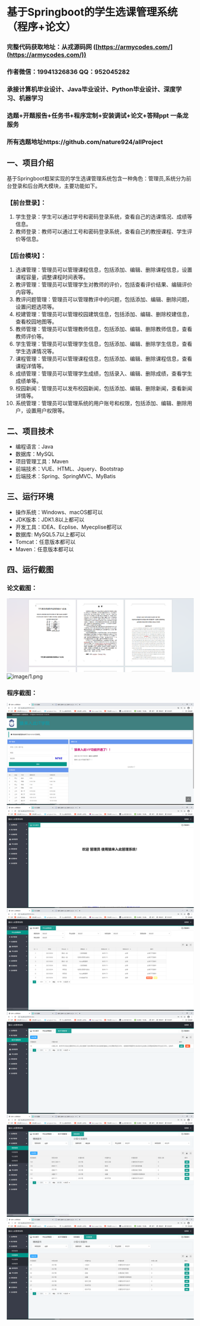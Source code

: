 基于Springboot的学生选课管理系统（程序+论文）
=
### 完整代码获取地址：从戎源码网 ([https://armycodes.com/](https://armycodes.com/))
### 作者微信：19941326836  QQ：952045282 
### 承接计算机毕业设计、Java毕业设计、Python毕业设计、深度学习、机器学习
### 选题+开题报告+任务书+程序定制+安装调试+论文+答辩ppt 一条龙服务
### 所有选题地址https://github.com/nature924/allProject

一、项目介绍
---
基于Springboot框架实现的学生选课管理系统包含一种角色：管理员,系统分为前台登录和后台两大模块，主要功能如下。

### 【前台登录】：
1. 学生登录：学生可以通过学号和密码登录系统，查看自己的选课情况、成绩等信息。
2. 教师登录：教师可以通过工号和密码登录系统，查看自己的教授课程、学生评价等信息。

### 【后台模块】：
1. 选课管理：管理员可以管理课程信息，包括添加、编辑、删除课程信息，设置课程容量，调整课程时间表等。
2. 教评管理：管理员可以管理学生对教师的评价，包括查看评价结果、编辑评价内容等。
3. 教评问题管理：管理员可以管理教评中的问题，包括添加、编辑、删除问题，设置问题选项等。
4. 校建管理：管理员可以管理校园建筑信息，包括添加、编辑、删除校建信息，查看校园地图等。
5. 教师管理：管理员可以管理教师信息，包括添加、编辑、删除教师信息，查看教师评价等。
6. 学生管理：管理员可以管理学生信息，包括添加、编辑、删除学生信息，查看学生选课情况等。
7. 课程管理：管理员可以管理课程信息，包括添加、编辑、删除课程信息，查看课程详情等。
8. 成绩管理：管理员可以管理学生成绩，包括录入、编辑、删除成绩，查看学生成绩单等。
9. 校园新闻：管理员可以发布校园新闻，包括添加、编辑、删除新闻，查看新闻详情等。
10. 系统管理：管理员可以管理系统的用户账号和权限，包括添加、编辑、删除用户，设置用户权限等。





二、项目技术
---
- 编程语言：Java
- 数据库：MySQL
- 项目管理工具：Maven
- 前端技术：VUE、HTML、Jquery、Bootstrap
- 后端技术：Spring、SpringMVC、MyBatis

三、运行环境
---
- 操作系统：Windows、macOS都可以
- JDK版本：JDK1.8以上都可以
- 开发工具：IDEA、Ecplise、Myecplise都可以
- 数据库: MySQL5.7以上都可以
- Tomcat：任意版本都可以
- Maven：任意版本都可以

四、运行截图
---
### 论文截图：
![image/1.png](limage/1.png)
![image/1.png](limage/2.png)

### 程序截图：
![image/1.png](image/1.png)
![image/1.png](image/2.png)
![image/1.png](image/3.png)
![image/1.png](image/4.png)
![image/1.png](image/5.png)
![image/1.png](image/6.png)



